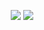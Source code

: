 <p align="center">
  <img src="https://github-readme-stats.vercel.app/api/top-langs/?username=CDotNightHawk&title_color=ffffff&text_color=daf7dc&bg_color=151515"/>
  <img src="https://github-readme-stats.vercel.app/api?username=CDotNightHawk&&show_icons=true&title_color=ffffff&icon_color=bb2acf&text_color=daf7dc&bg_color=151515"/>
</p>